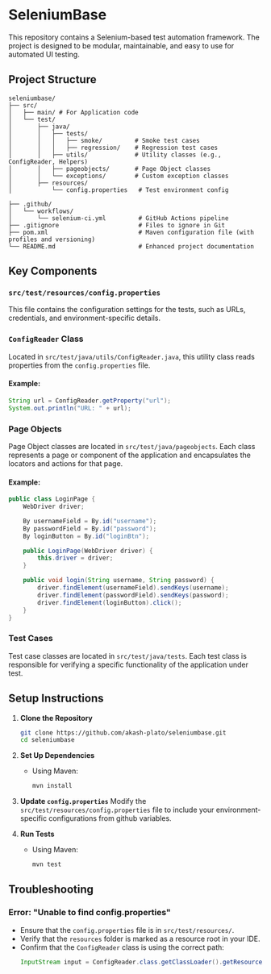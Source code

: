 # SeleniumBase

This repository contains a Selenium-based test automation framework. The project is designed to be modular, maintainable, and easy to use for automated UI testing.

## Project Structure

```plaintext
seleniumbase/
├── src/
│   ├── main/ # For Application code
│   └── test/
│       ├── java/
│       │   ├── tests/
│       │   │   ├── smoke/         # Smoke test cases
│       │   │   ├── regression/    # Regression test cases
│       │   ├── utils/             # Utility classes (e.g., ConfigReader, Helpers)
│       │   ├── pageobjects/       # Page Object classes
│       │   └── exceptions/        # Custom exception classes
│       ├── resources/
│           └── config.properties   # Test environment config

├── .github/
│   └── workflows/
│       └── selenium-ci.yml         # GitHub Actions pipeline
├── .gitignore                      # Files to ignore in Git
├── pom.xml                         # Maven configuration file (with profiles and versioning)
└── README.md                       # Enhanced project documentation

```

## Key Components

### `src/test/resources/config.properties`
This file contains the configuration settings for the tests, such as URLs, credentials, and environment-specific details.

### `ConfigReader` Class
Located in `src/test/java/utils/ConfigReader.java`, this utility class reads properties from the `config.properties` file.

#### Example:
```java
String url = ConfigReader.getProperty("url");
System.out.println("URL: " + url);
```

### Page Objects
Page Object classes are located in `src/test/java/pageobjects`. Each class represents a page or component of the application and encapsulates the locators and actions for that page.

#### Example:
```java
public class LoginPage {
    WebDriver driver;

    By usernameField = By.id("username");
    By passwordField = By.id("password");
    By loginButton = By.id("loginBtn");

    public LoginPage(WebDriver driver) {
        this.driver = driver;
    }

    public void login(String username, String password) {
        driver.findElement(usernameField).sendKeys(username);
        driver.findElement(passwordField).sendKeys(password);
        driver.findElement(loginButton).click();
    }
}
```

### Test Cases
Test case classes are located in `src/test/java/tests`. Each test class is responsible for verifying a specific functionality of the application under test.

## Setup Instructions

1. **Clone the Repository**
   ```bash
   git clone https://github.com/akash-plato/seleniumbase.git
   cd seleniumbase
   ```

2. **Set Up Dependencies**
   - Using Maven:
     ```bash
     mvn install
     ```

3. **Update `config.properties`**
   Modify the `src/test/resources/config.properties` file to include your environment-specific configurations from github variables.

4. **Run Tests**
   - Using Maven:
     ```bash
     mvn test
     ```

## Troubleshooting

### Error: "Unable to find config.properties"
- Ensure that the `config.properties` file is in `src/test/resources/`.
- Verify that the `resources` folder is marked as a resource root in your IDE.
- Confirm that the `ConfigReader` class is using the correct path:
  ```java
  InputStream input = ConfigReader.class.getClassLoader().getResourceAsStream("config.properties");
  ```

